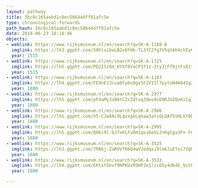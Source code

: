 ```yaml
---
layout: pathway
title: 3bc8c165aabd1c8ec50644dff81afc5e
type: chronological-forwards
path_hash: 3bc8c165aabd1c8ec50644dff81afc5e
date: 2018-06-23 18:18:46
objects:
- weblink: https://www.rijksmuseum.nl/en/search?q=SK-A-1188-B
  imglink: https://lh3.ggpht.com/50hluibeLB2o8fHb-TL3fC2fg7V5qYAh4chIy63zvEbt45skjU2cEgOuzjd74Sk85Q8rTLD8_Cev_1OG8sfVMDrAMlSA=s200
  year: 1515
- weblink: https://www.rijksmuseum.nl/en/search?q=SK-A-1725
  imglink: https://lh5.ggpht.com/PD2I5z8d_KYXf8VaCP3f1s-2ty3jFf9jtFs81twwetHXKjJDGFaJVZLBfmyW3OK8up7Uw7EySuW5Kmv4wn_zTZ04JRxz=s200
  year: 1515
- weblink: https://www.rijksmuseum.nl/en/search?q=SK-A-1183
  imglink: https://lh4.ggpht.com/FE9nE13cua8Fp6o8gx5F2VIIl7pytoN4W44Ig2S_lO0r-hrFL2UoIiEjtm-PtO_tbUjuWLEUK0oX_5F324meTp1ZHnEc=s200
  year: 1880
- weblink: https://www.rijksmuseum.nl/en/search?q=SK-A-2977
  imglink: https://lh5.ggpht.com/pFdaMy3sBAtCZsZdtuq39ws0xENRJUZQoKiCql-V071T5o2CiD6LD5zho8EBC--BBhL5Rn9sO4kLSZ2twoibuZvPMcmH=s200
  year: 1880
- weblink: https://www.rijksmuseum.nl/en/search?q=SK-A-2986
  imglink: https://lh5.ggpht.com/h5-CJw8AcOLqvxgkLgkaw3atsQLQAf5VHLkY0DrRxEcDwxiYSucjASVwBDuther81lI10gqxcsVK0vc_GeTAB94ycg=s200
  year: 1880
- weblink: https://www.rijksmuseum.nl/en/search?q=SK-A-2995
  imglink: https://lh5.ggpht.com/Q06i9l-bJ7xKLFvDm1qsvbeUi2nRgCga3Fn-F0K7Q4HxoWHSL6RjvOhJ_i-x3qJ8WWE8Z1y8yGM-1Xm2uoWIF5W17Q=s200
  year: 1880
- weblink: https://www.rijksmuseum.nl/en/search?q=SK-A-3525
  imglink: https://lh3.ggpht.com/7RN6j-ZaRUVf66Q4wV2edqxi9lmkJuEToi7VQhzIPizAacod2qOqasuNsoxLQ2KRs8iWGHPmZXorOuz4YGqCcRqaBsxr=s200
  year: 1880
- weblink: https://www.rijksmuseum.nl/en/search?q=SK-A-3533
  imglink: https://lh4.ggpht.com/EKtxt5bvf9NPKUxR9HP3e1lziO5y4db4E_VvtFsDqXnO3lsg4JUag30X28B5B6UbAMjPAxuQ6LLUOo9TYGYluZ2LHQ=s200
  year: 1880

---
```

